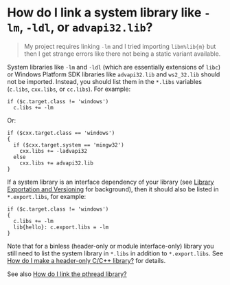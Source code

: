 # How do I link a system library like `-lm`, `-ldl`, or `advapi32.lib`?

> My project requires linking `-lm` and I tried importing `libm%lib{m}` but
> then I get strange errors like there not being a static variant available.

System libraries like `-lm` and `-ldl` (which are essentially extensions of
`libc`) or Windows Platform SDK libraries like `advapi32.lib` and `ws2_32.lib`
should not be imported. Instead, you should list them in the `*.libs`
variables (`c.libs`, `cxx.libs`, or `cc.libs`). For example:

```
if ($c.target.class != 'windows')
  c.libs += -lm
```

Or:

```
if ($cxx.target.class == 'windows')
{
  if ($cxx.target.system == 'mingw32')
    cxx.libs += -ladvapi32
  else
    cxx.libs += advapi32.lib
}
```

If a system library is an interface dependency of your library (see [Library
Exportation and Versioning][intro-lib] for background), then it should also be
listed in `*.export.libs`, for example:

```
if ($c.target.class != 'windows')
{
  c.libs += -lm
  lib{hello}: c.export.libs = -lm
}
```

Note that for a binless (header-only or module interface-only) library you
still need to list the system library in `*.libs` in addition to
`*.export.libs`. See [How do I make a header-only C/C++ library?][header-only]
for details.

See also [How do I link the pthread library?][link-pthread]

[intro-lib]: https://build2.org/build2/doc/build2-build-system-manual.xhtml#intro-lib
[header-only]: make-header-only-library.md
[link-pthread]: link-pthread.md
